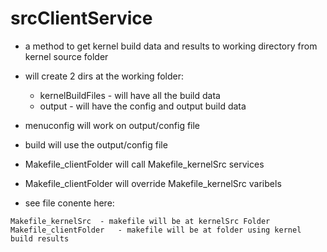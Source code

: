 # srcClientService

* a method to get kernel build data and results to working directory from kernel source folder
* will create 2 dirs at the working folder:
	* kernelBuildFiles - will have all the build data
	* output	- will have the config and output build data
* menuconfig will work on output/config file
* build will use the output/config file
* Makefile_clientFolder will call Makefile_kernelSrc services
* Makefile_clientFolder will override Makefile_kernelSrc varibels


* see file conente here:

```
Makefile_kernelSrc	- makefile will be at kernelSrc Folder
Makefile_clientFolder   - makefile will be at folder using kernel build results
```


